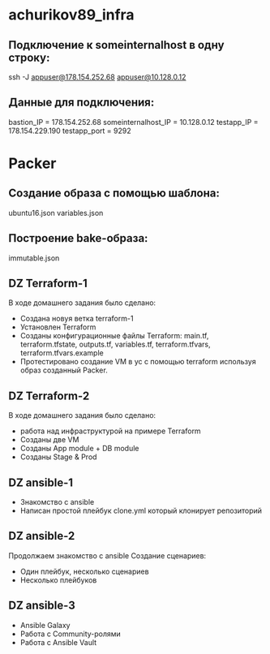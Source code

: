 # achurikov89_infra
## Подключение к someinternalhost в одну строку:
ssh -J appuser@178.154.252.68 appuser@10.128.0.12

## Данные для подключения:
bastion_IP = 178.154.252.68
someinternalhost_IP = 10.128.0.12
testapp_IP = 178.154.229.190
testapp_port = 9292

# Packer
## Cоздание образа с помощью шаблона:

ubuntu16.json
variables.json

##  Построение bake-образа:
immutable.json

## DZ Terraform-1
В ходе домашнего задания было сделано:
- Создана новуя ветка terraform-1
- Установлен Terraform
- Созданы конфигурационные файлы Terraform: main.tf, terraform.tfstate, outputs.tf, variables.tf, terraform.tfvars, terraform.tfvars.example
- Протестировано создание VM в yc с помощью terraform используя образ созданный Packer.

## DZ Terraform-2
В ходе домашнего задания было сделано:
- работа над инфраструктурой на примере Terraform
- Созданы две VM
- Созданы App module + DB module
- Созданы Stage & Prod

## DZ ansible-1
- Знакомство с ansible
- Написан простой плейбук clone.yml который клонирует репозиторий

## DZ ansible-2
Продолжаем знакомство с ansible
Создание сценариев:
- Один плейбук, несколько сценариев
- Несколько плейбуков

## DZ ansible-3
- Ansible Galaxy
- Работа с Community-ролями
- Работа с Ansible Vault 
